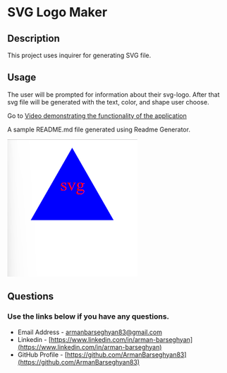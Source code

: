 # SVG Logo Maker

## Description

This project uses inquirer for generating SVG file.

## Usage

The user will be prompted for information about their svg-logo. After that svg file will be generated with the text, color, and shape user choose.

Go to [Video demonstrating the functionality of the application](https://drive.google.com/file/d/1owsW8e6ayydnkyxRNh4PXgwEO2Q5d9ou/view?usp=drive_link)

A sample README.md file generated using Readme Generator.

![A sample README.md file generated using Readme Generator](./assets/logo-example.png)

## Questions
### Use the links below if you have any questions.
- Email Address - [armanbarseghyan83@gmail.com](mailto:armanbarseghyan83@gmail.com)
- Linkedin - [https://www.linkedin.com/in/arman-barseghyan](https://www.linkedin.com/in/arman-barseghyan)
- GitHub Profile - [https://github.com/ArmanBarseghyan83](https://github.com/ArmanBarseghyan83)

